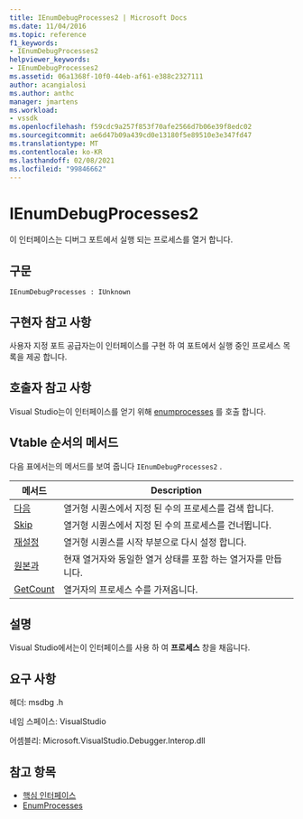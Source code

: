 ```yaml
---
title: IEnumDebugProcesses2 | Microsoft Docs
ms.date: 11/04/2016
ms.topic: reference
f1_keywords:
- IEnumDebugProcesses2
helpviewer_keywords:
- IEnumDebugProcesses2
ms.assetid: 06a1368f-10f0-44eb-af61-e388c2327111
author: acangialosi
ms.author: anthc
manager: jmartens
ms.workload:
- vssdk
ms.openlocfilehash: f59cdc9a257f853f70afe2566d7b06e39f8edc02
ms.sourcegitcommit: ae6d47b09a439cd0e13180f5e89510e3e347fd47
ms.translationtype: MT
ms.contentlocale: ko-KR
ms.lasthandoff: 02/08/2021
ms.locfileid: "99846662"
---
```

# <a name="ienumdebugprocesses2"></a>IEnumDebugProcesses2
이 인터페이스는 디버그 포트에서 실행 되는 프로세스를 열거 합니다.

## <a name="syntax"></a>구문

```
IEnumDebugProcesses : IUnknown
```

## <a name="notes-for-implementers"></a>구현자 참고 사항
 사용자 지정 포트 공급자는이 인터페이스를 구현 하 여 포트에서 실행 중인 프로세스 목록을 제공 합니다.

## <a name="notes-for-callers"></a>호출자 참고 사항
 Visual Studio는이 인터페이스를 얻기 위해 [enumprocesses](../../../extensibility/debugger/reference/idebugport2-enumprocesses.md) 를 호출 합니다.

## <a name="methods-in-vtable-order"></a>Vtable 순서의 메서드
 다음 표에서는의 메서드를 보여 줍니다 `IEnumDebugProcesses2` .

|메서드|Description|
|------------|-----------------|
|[다음](../../../extensibility/debugger/reference/ienumdebugprocesses2-next.md)|열거형 시퀀스에서 지정 된 수의 프로세스를 검색 합니다.|
|[Skip](../../../extensibility/debugger/reference/ienumdebugprocesses2-skip.md)|열거형 시퀀스에서 지정 된 수의 프로세스를 건너뜁니다.|
|[재설정](../../../extensibility/debugger/reference/ienumdebugprocesses2-reset.md)|열거형 시퀀스를 시작 부분으로 다시 설정 합니다.|
|[원본과](../../../extensibility/debugger/reference/ienumdebugprocesses2-clone.md)|현재 열거자와 동일한 열거 상태를 포함 하는 열거자를 만듭니다.|
|[GetCount](../../../extensibility/debugger/reference/ienumdebugprocesses2-getcount.md)|열거자의 프로세스 수를 가져옵니다.|

## <a name="remarks"></a>설명
 Visual Studio에서는이 인터페이스를 사용 하 여 **프로세스** 창을 채웁니다.

## <a name="requirements"></a>요구 사항
 헤더: msdbg .h

 네임 스페이스: VisualStudio

 어셈블리: Microsoft.VisualStudio.Debugger.Interop.dll

## <a name="see-also"></a>참고 항목
- [핵심 인터페이스](../../../extensibility/debugger/reference/core-interfaces.md)
- [EnumProcesses](../../../extensibility/debugger/reference/idebugport2-enumprocesses.md)
